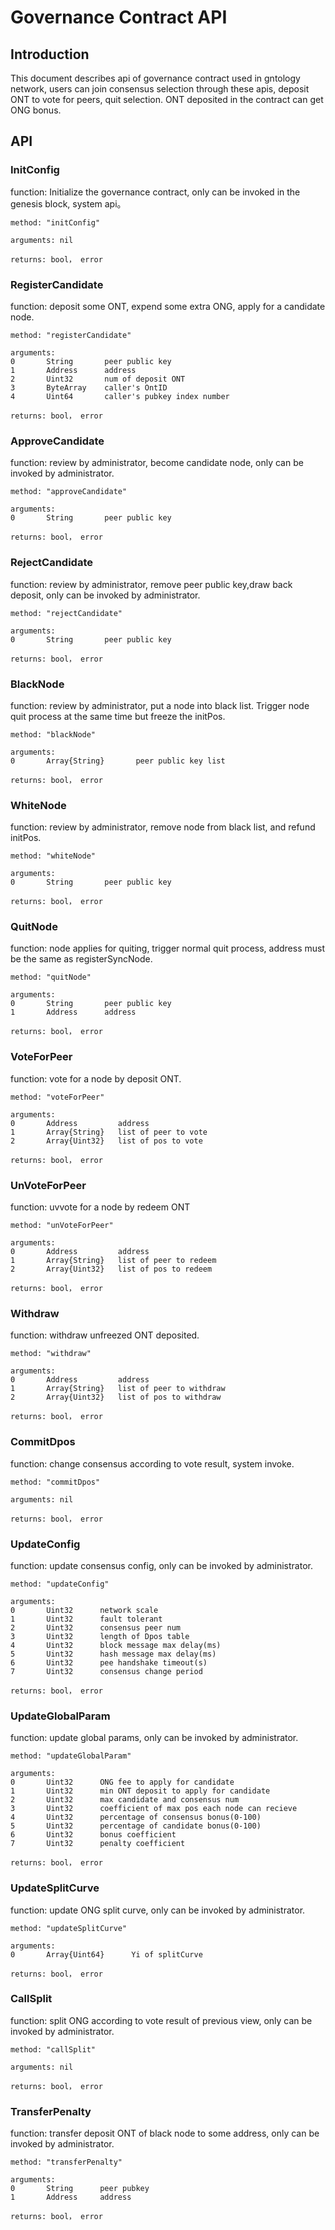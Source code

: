 # Governance Contract API
## Introduction
This document describes api of governance contract used in gntology network, users can join consensus selection through these apis, deposit ONT to vote for peers, quit selection. ONT deposited in the contract can get ONG bonus.
## API
### InitConfig
function: Initialize the governance contract, only can be invoked in the genesis block, system api。

```text
method: "initConfig"

arguments: nil

returns: bool， error
```
### RegisterCandidate
function: deposit some ONT, expend some extra ONG, apply for a candidate node.

```text
method: "registerCandidate"

arguments:
0       String       peer public key
1       Address      address
2       Uint32       num of deposit ONT
3       ByteArray    caller's OntID
4       Uint64       caller's pubkey index number

returns: bool， error
```
### ApproveCandidate
function: review by administrator, become candidate node, only can be invoked by administrator.

```text
method: "approveCandidate"

arguments:
0       String       peer public key

returns: bool， error
```
### RejectCandidate
function: review by administrator, remove peer public key,draw back deposit, only can be invoked by administrator.

```text
method: "rejectCandidate"

arguments:
0       String       peer public key

returns: bool， error
```
### BlackNode
function: review by administrator, put a node into black list. Trigger node quit process at the same time but freeze the initPos.

```text
method: "blackNode"

arguments:
0       Array{String}       peer public key list

returns: bool， error
```
### WhiteNode
function: review by administrator, remove node from black list, and refund initPos.

```text
method: "whiteNode"

arguments:
0       String       peer public key

returns: bool， error
```
### QuitNode
function: node applies for quiting, trigger normal quit process, address must be the same as registerSyncNode.

```text
method: "quitNode"

arguments:
0       String       peer public key
1       Address      address

returns: bool， error
```
### VoteForPeer
function: vote for a node by deposit ONT.

```text
method: "voteForPeer"

arguments:
0       Address         address
1       Array{String}   list of peer to vote
2       Array{Uint32}   list of pos to vote

returns: bool， error
```
### UnVoteForPeer
function: uvvote for a node by redeem ONT

```text
method: "unVoteForPeer"

arguments:
0       Address         address
1       Array{String}   list of peer to redeem
2       Array{Uint32}   list of pos to redeem

returns: bool， error
```
### Withdraw
function: withdraw unfreezed ONT deposited.

```text
method: "withdraw"

arguments:
0       Address         address
1       Array{String}   list of peer to withdraw
2       Array{Uint32}   list of pos to withdraw

returns: bool， error
```
### CommitDpos
function: change consensus according to vote result, system invoke.

```text
method: "commitDpos"

arguments: nil

returns: bool， error
```
### UpdateConfig
function: update consensus config, only can be invoked by administrator.

```text
method: "updateConfig"

arguments: 
0       Uint32      network scale
1       Uint32      fault tolerant
2       Uint32      consensus peer num
3       Uint32      length of Dpos table
4       Uint32      block message max delay(ms)
5       Uint32      hash message max delay(ms)
6       Uint32      pee handshake timeout(s)
7       Uint32      consensus change period

returns: bool， error
```
### UpdateGlobalParam
function: update global params, only can be invoked by administrator.

```text
method: "updateGlobalParam"

arguments:
0       Uint32      ONG fee to apply for candidate
1       Uint32      min ONT deposit to apply for candidate
2       Uint32      max candidate and consensus num
3       Uint32      coefficient of max pos each node can recieve
4       Uint32      percentage of consensus bonus(0-100)
5       Uint32      percentage of candidate bonus(0-100)
6       Uint32      bonus coefficient
7       Uint32      penalty coefficient

returns: bool， error
```
### UpdateSplitCurve
function: update ONG split curve, only can be invoked by administrator.

```text
method: "updateSplitCurve"

arguments:
0       Array{Uint64}      Yi of splitCurve

returns: bool， error
```
### CallSplit
function: split ONG according to vote result of previous view, only can be invoked by administrator. 

```text
method: "callSplit"

arguments: nil

returns: bool， error
```
### TransferPenalty
function: transfer deposit ONT of black node to some address, only can be invoked by administrator.

```text
method: "transferPenalty"

arguments: 
0       String      peer pubkey
1       Address     address

returns: bool， error
```